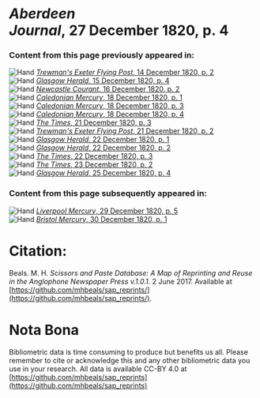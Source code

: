 # *Aberdeen Journal*, 27 December 1820, p. 4  
  
### Content from this page previously appeared in:  
![Hand](http://scissorsandpaste.net/wp-content/uploads/2017/06/smallhandpointer.png) [*Trewman's Exeter Flying Post*, 14 December 1820, p. 2](https://mhbeals.github.io/sap_html/Trewman's-Exeter-Flying-Post/Trewman's-Exeter-Flying-Post-14-December-1820-p-2)  
![Hand](http://scissorsandpaste.net/wp-content/uploads/2017/06/smallhandpointer.png) [*Glasgow Herald*, 15 December 1820, p. 4](https://mhbeals.github.io/sap_html/Glasgow-Herald/Glasgow-Herald-15-December-1820-p-4)  
![Hand](http://scissorsandpaste.net/wp-content/uploads/2017/06/smallhandpointer.png) [*Newcastle Courant*, 16 December 1820, p. 2](https://mhbeals.github.io/sap_html/Newcastle-Courant/Newcastle-Courant-16-December-1820-p-2)  
![Hand](http://scissorsandpaste.net/wp-content/uploads/2017/06/smallhandpointer.png) [*Caledonian Mercury*, 18 December 1820, p. 1](https://mhbeals.github.io/sap_html/Caledonian-Mercury/Caledonian-Mercury-18-December-1820-p-1)  
![Hand](http://scissorsandpaste.net/wp-content/uploads/2017/06/smallhandpointer.png) [*Caledonian Mercury*, 18 December 1820, p. 3](https://mhbeals.github.io/sap_html/Caledonian-Mercury/Caledonian-Mercury-18-December-1820-p-3)  
![Hand](http://scissorsandpaste.net/wp-content/uploads/2017/06/smallhandpointer.png) [*Caledonian Mercury*, 18 December 1820, p. 4](https://mhbeals.github.io/sap_html/Caledonian-Mercury/Caledonian-Mercury-18-December-1820-p-4)  
![Hand](http://scissorsandpaste.net/wp-content/uploads/2017/06/smallhandpointer.png) [*The Times*, 21 December 1820, p. 3](https://mhbeals.github.io/sap_html/The-Times/The-Times-21-December-1820-p-3)  
![Hand](http://scissorsandpaste.net/wp-content/uploads/2017/06/smallhandpointer.png) [*Trewman's Exeter Flying Post*, 21 December 1820, p. 2](https://mhbeals.github.io/sap_html/Trewman's-Exeter-Flying-Post/Trewman's-Exeter-Flying-Post-21-December-1820-p-2)  
![Hand](http://scissorsandpaste.net/wp-content/uploads/2017/06/smallhandpointer.png) [*Glasgow Herald*, 22 December 1820, p. 1](https://mhbeals.github.io/sap_html/Glasgow-Herald/Glasgow-Herald-22-December-1820-p-1)  
![Hand](http://scissorsandpaste.net/wp-content/uploads/2017/06/smallhandpointer.png) [*Glasgow Herald*, 22 December 1820, p. 2](https://mhbeals.github.io/sap_html/Glasgow-Herald/Glasgow-Herald-22-December-1820-p-2)  
![Hand](http://scissorsandpaste.net/wp-content/uploads/2017/06/smallhandpointer.png) [*The Times*, 22 December 1820, p. 3](https://mhbeals.github.io/sap_html/The-Times/The-Times-22-December-1820-p-3)  
![Hand](http://scissorsandpaste.net/wp-content/uploads/2017/06/smallhandpointer.png) [*The Times*, 23 December 1820, p. 2](https://mhbeals.github.io/sap_html/The-Times/The-Times-23-December-1820-p-2)  
![Hand](http://scissorsandpaste.net/wp-content/uploads/2017/06/smallhandpointer.png) [*Glasgow Herald*, 25 December 1820, p. 4](https://mhbeals.github.io/sap_html/Glasgow-Herald/Glasgow-Herald-25-December-1820-p-4)  
  
### Content from this page subsequently appeared in:  
![Hand](http://scissorsandpaste.net/wp-content/uploads/2017/06/smallhandpointer.png) [*Liverpool Mercury*, 29 December 1820, p. 5](https://mhbeals.github.io/sap_html/Liverpool-Mercury/Liverpool-Mercury-29-December-1820-p-5)  
![Hand](http://scissorsandpaste.net/wp-content/uploads/2017/06/smallhandpointer.png) [*Bristol Mercury*, 30 December 1820, p. 1](https://mhbeals.github.io/sap_html/Bristol-Mercury/Bristol-Mercury-30-December-1820-p-1)  


# Citation: 

Beals. M. H. *Scissors and Paste Database: A Map of Reprinting and Reuse in the Anglophone Newspaper Press v.1.0.1.* 2 June 2017. Available at [https://github.com/mhbeals/sap_reprints/](https://github.com/mhbeals/sap_reprints/). 

# Nota Bona

Bibliometric data is time consuming to produce but benefits us all. Please remember to cite or acknowledge this and any other bibliometric data you use in your research. All data is available CC-BY 4.0 at [https://github.com/mhbeals/sap_reprints](https://github.com/mhbeals/sap_reprints)